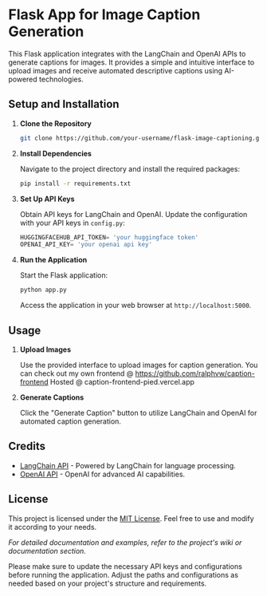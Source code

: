 # Flask App for Image Caption Generation

This Flask application integrates with the LangChain and OpenAI APIs to generate captions for images. It provides a simple and intuitive interface to upload images and receive automated descriptive captions using AI-powered technologies.

## Setup and Installation

1. **Clone the Repository**

    ```bash
    git clone https://github.com/your-username/flask-image-captioning.git
    ```

2. **Install Dependencies**

    Navigate to the project directory and install the required packages:

    ```bash
    pip install -r requirements.txt
    ```

3. **Set Up API Keys**

    Obtain API keys for LangChain and OpenAI. Update the configuration with your API keys in `config.py`:

    ```python
    HUGGINGFACEHUB_API_TOKEN= 'your huggingface token'
    OPENAI_API_KEY= 'your openai api key'
    ```

4. **Run the Application**

    Start the Flask application:

    ```bash
    python app.py
    ```

    Access the application in your web browser at `http://localhost:5000`.

## Usage

1. **Upload Images**

    Use the provided interface to upload images for caption generation.
   You can check out my own frontend @ https://github.com/ralphvw/caption-frontend
   Hosted @ caption-frontend-pied.vercel.app

3. **Generate Captions**

    Click the "Generate Caption" button to utilize LangChain and OpenAI for automated caption generation.


## Credits

- [LangChain API](https://langchain.org) - Powered by LangChain for language processing.
- [OpenAI API](https://openai.com) - OpenAI for advanced AI capabilities.

## License

This project is licensed under the [MIT License](LICENSE). Feel free to use and modify it according to your needs.

_For detailed documentation and examples, refer to the project's wiki or documentation section._

Please make sure to update the necessary API keys and configurations before running the application. Adjust the paths and configurations as needed based on your project's structure and requirements.
